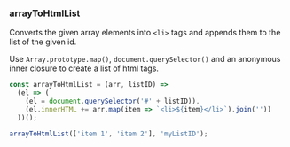 ### arrayToHtmlList

Converts the given array elements into `<li>` tags and appends them to the list of the given id.

Use `Array.prototype.map()`, `document.querySelector()` and an anonymous inner closure to create a list of html tags.

```js
const arrayToHtmlList = (arr, listID) =>
  (el => (
    (el = document.querySelector('#' + listID)),
    (el.innerHTML += arr.map(item => `<li>${item}</li>`).join(''))
  ))();
```

```js
arrayToHtmlList(['item 1', 'item 2'], 'myListID');
```
